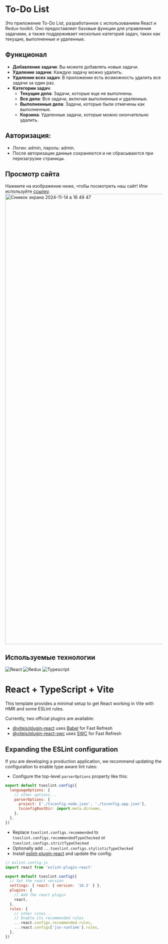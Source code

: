 # To-Do List

Это приложение To-Do List, разработанное с использованием React и Redux-toolkit. Оно предоставляет базовые функции для управления задачами, а также поддерживает несколько категорий задач, таких как текущие, выполненные и удаленные.

## Функционал

- **Добавление задачи**: Вы можете добавлять новые задачи.
- **Удаление задачи**: Каждую задачу можно удалить.
- **Удаление всех задач**: В приложении есть возможность удалить все задачи за один раз.
- **Категории задач**:
  - **Текущие дела**: Задачи, которые еще не выполнены.
  - **Все дела**: Все задачи, включая выполненные и удаленные.
  - **Выполненные дела**: Задачи, которые были отмечены как выполненные.
  - **Корзина**: Удаленные задачи, которые можно окончательно удалить.

## Авторизация:
- Логин: admin, пароль: admin.
- После авторизации данные сохраняются и не сбрасываются при перезагрузке страницы.

## Просмотр сайта

Нажмите на изображение ниже, чтобы посмотреть наш сайт! Или используйте [ссылку](https://dariasdemidova.github.io/ToDo/).
[<img width="1440" alt="Снимок экрана 2024-11-14 в 16 49 47" src="https://github.com/user-attachments/assets/a346d4c4-abd6-48f2-bf9c-7846130a1f0e">](https://dariasdemidova.github.io/ToDo/)

## Используемые технологии

![React](https://img.shields.io/badge/react%20-%2320232a.svg?&style=for-the-badge&logo=react&logoColor=%2361DAFB)
![Redux](https://img.shields.io/badge/redux%20-%23593d88.svg?&style=for-the-badge&logo=redux&logoColor=white)
![Typescript](https://img.shields.io/badge/typescript%20-%23007ACC.svg?&style=for-the-badge&logo=typescript&logoColor=white)

# React + TypeScript + Vite

This template provides a minimal setup to get React working in Vite with HMR and some ESLint rules.

Currently, two official plugins are available:

- [@vitejs/plugin-react](https://github.com/vitejs/vite-plugin-react/blob/main/packages/plugin-react/README.md) uses [Babel](https://babeljs.io/) for Fast Refresh
- [@vitejs/plugin-react-swc](https://github.com/vitejs/vite-plugin-react-swc) uses [SWC](https://swc.rs/) for Fast Refresh

## Expanding the ESLint configuration

If you are developing a production application, we recommend updating the configuration to enable type aware lint rules:

- Configure the top-level `parserOptions` property like this:

```js
export default tseslint.config({
  languageOptions: {
    // other options...
    parserOptions: {
      project: ['./tsconfig.node.json', './tsconfig.app.json'],
      tsconfigRootDir: import.meta.dirname,
    },
  },
})
```

- Replace `tseslint.configs.recommended` to `tseslint.configs.recommendedTypeChecked` or `tseslint.configs.strictTypeChecked`
- Optionally add `...tseslint.configs.stylisticTypeChecked`
- Install [eslint-plugin-react](https://github.com/jsx-eslint/eslint-plugin-react) and update the config:

```js
// eslint.config.js
import react from 'eslint-plugin-react'

export default tseslint.config({
  // Set the react version
  settings: { react: { version: '18.3' } },
  plugins: {
    // Add the react plugin
    react,
  },
  rules: {
    // other rules...
    // Enable its recommended rules
    ...react.configs.recommended.rules,
    ...react.configs['jsx-runtime'].rules,
  },
})
```
